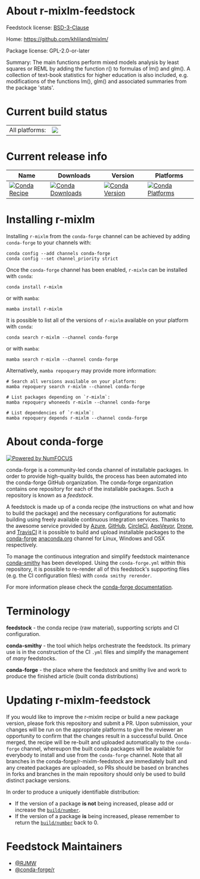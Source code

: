 About r-mixlm-feedstock
=======================

Feedstock license: [BSD-3-Clause](https://github.com/conda-forge/r-mixlm-feedstock/blob/main/LICENSE.txt)

Home: https://github.com/khliland/mixlm/

Package license: GPL-2.0-or-later

Summary: The main functions perform mixed models analysis by least squares or REML by adding the function r() to formulas of lm() and glm(). A collection of text-book statistics for higher education is also included, e.g. modifications of the functions lm(), glm() and associated summaries from the package 'stats'.

Current build status
====================


<table><tr><td>All platforms:</td>
    <td>
      <a href="https://dev.azure.com/conda-forge/feedstock-builds/_build/latest?definitionId=19962&branchName=main">
        <img src="https://dev.azure.com/conda-forge/feedstock-builds/_apis/build/status/r-mixlm-feedstock?branchName=main">
      </a>
    </td>
  </tr>
</table>

Current release info
====================

| Name | Downloads | Version | Platforms |
| --- | --- | --- | --- |
| [![Conda Recipe](https://img.shields.io/badge/recipe-r--mixlm-green.svg)](https://anaconda.org/conda-forge/r-mixlm) | [![Conda Downloads](https://img.shields.io/conda/dn/conda-forge/r-mixlm.svg)](https://anaconda.org/conda-forge/r-mixlm) | [![Conda Version](https://img.shields.io/conda/vn/conda-forge/r-mixlm.svg)](https://anaconda.org/conda-forge/r-mixlm) | [![Conda Platforms](https://img.shields.io/conda/pn/conda-forge/r-mixlm.svg)](https://anaconda.org/conda-forge/r-mixlm) |

Installing r-mixlm
==================

Installing `r-mixlm` from the `conda-forge` channel can be achieved by adding `conda-forge` to your channels with:

```
conda config --add channels conda-forge
conda config --set channel_priority strict
```

Once the `conda-forge` channel has been enabled, `r-mixlm` can be installed with `conda`:

```
conda install r-mixlm
```

or with `mamba`:

```
mamba install r-mixlm
```

It is possible to list all of the versions of `r-mixlm` available on your platform with `conda`:

```
conda search r-mixlm --channel conda-forge
```

or with `mamba`:

```
mamba search r-mixlm --channel conda-forge
```

Alternatively, `mamba repoquery` may provide more information:

```
# Search all versions available on your platform:
mamba repoquery search r-mixlm --channel conda-forge

# List packages depending on `r-mixlm`:
mamba repoquery whoneeds r-mixlm --channel conda-forge

# List dependencies of `r-mixlm`:
mamba repoquery depends r-mixlm --channel conda-forge
```


About conda-forge
=================

[![Powered by
NumFOCUS](https://img.shields.io/badge/powered%20by-NumFOCUS-orange.svg?style=flat&colorA=E1523D&colorB=007D8A)](https://numfocus.org)

conda-forge is a community-led conda channel of installable packages.
In order to provide high-quality builds, the process has been automated into the
conda-forge GitHub organization. The conda-forge organization contains one repository
for each of the installable packages. Such a repository is known as a *feedstock*.

A feedstock is made up of a conda recipe (the instructions on what and how to build
the package) and the necessary configurations for automatic building using freely
available continuous integration services. Thanks to the awesome service provided by
[Azure](https://azure.microsoft.com/en-us/services/devops/), [GitHub](https://github.com/),
[CircleCI](https://circleci.com/), [AppVeyor](https://www.appveyor.com/),
[Drone](https://cloud.drone.io/welcome), and [TravisCI](https://travis-ci.com/)
it is possible to build and upload installable packages to the
[conda-forge](https://anaconda.org/conda-forge) [anaconda.org](https://anaconda.org/)
channel for Linux, Windows and OSX respectively.

To manage the continuous integration and simplify feedstock maintenance
[conda-smithy](https://github.com/conda-forge/conda-smithy) has been developed.
Using the ``conda-forge.yml`` within this repository, it is possible to re-render all of
this feedstock's supporting files (e.g. the CI configuration files) with ``conda smithy rerender``.

For more information please check the [conda-forge documentation](https://conda-forge.org/docs/).

Terminology
===========

**feedstock** - the conda recipe (raw material), supporting scripts and CI configuration.

**conda-smithy** - the tool which helps orchestrate the feedstock.
                   Its primary use is in the construction of the CI ``.yml`` files
                   and simplify the management of *many* feedstocks.

**conda-forge** - the place where the feedstock and smithy live and work to
                  produce the finished article (built conda distributions)


Updating r-mixlm-feedstock
==========================

If you would like to improve the r-mixlm recipe or build a new
package version, please fork this repository and submit a PR. Upon submission,
your changes will be run on the appropriate platforms to give the reviewer an
opportunity to confirm that the changes result in a successful build. Once
merged, the recipe will be re-built and uploaded automatically to the
`conda-forge` channel, whereupon the built conda packages will be available for
everybody to install and use from the `conda-forge` channel.
Note that all branches in the conda-forge/r-mixlm-feedstock are
immediately built and any created packages are uploaded, so PRs should be based
on branches in forks and branches in the main repository should only be used to
build distinct package versions.

In order to produce a uniquely identifiable distribution:
 * If the version of a package **is not** being increased, please add or increase
   the [``build/number``](https://docs.conda.io/projects/conda-build/en/latest/resources/define-metadata.html#build-number-and-string).
 * If the version of a package **is** being increased, please remember to return
   the [``build/number``](https://docs.conda.io/projects/conda-build/en/latest/resources/define-metadata.html#build-number-and-string)
   back to 0.

Feedstock Maintainers
=====================

* [@RJMW](https://github.com/RJMW/)
* [@conda-forge/r](https://github.com/orgs/conda-forge/teams/r/)

